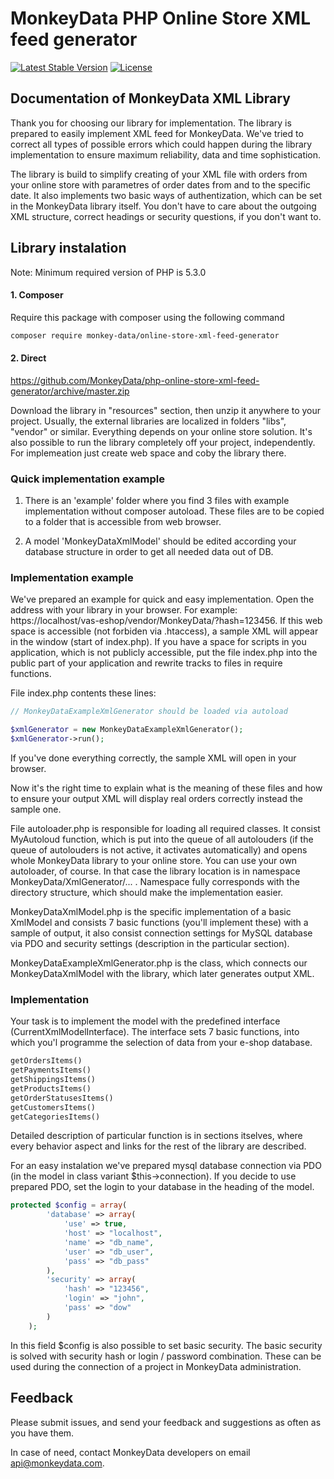 # MonkeyData PHP Online Store XML feed generator

[![Latest Stable Version](https://poser.pugx.org/monkey-data/online-store-xml-feed-generator/v/stable)](https://packagist.org/packages/monkey-data/online-store-xml-feed-generator)
[![License](https://poser.pugx.org/monkey-data/online-store-xml-feed-generator/license)](https://packagist.org/packages/monkey-data/online-store-xml-feed-generator)


## Documentation of MonkeyData XML Library
Thank you for choosing our library for implementation. The library is prepared to easily implement XML feed for MonkeyData. We've tried to correct all types of possible errors which could happen during the library implementation to ensure maximum reliability, data and time sophistication.

The library is build to simplify creating of your XML file with orders from your online store with parametres of order dates from and to the specific date. It also implements two basic ways of authentization, which can be set in the MonkeyData library itself. You don't have to care about the outgoing XML structure, correct headings or security questions, if you don't want to.

## Library instalation
Note: Minimum required version of PHP is 5.3.0
#### 1. Composer
Require this package with composer using the following command
```bash
composer require monkey-data/online-store-xml-feed-generator
```
#### 2. Direct

https://github.com/MonkeyData/php-online-store-xml-feed-generator/archive/master.zip

Download the library in "resources" section, then unzip it anywhere to your project. Usually, the external libraries are localized in folders "libs", "vendor" or similar. Everything depends on your online store solution. It's also possible to run the library completely off your project, independently. For implemeation just create web space and coby the library there.

### Quick implementation example

1. There is an 'example' folder where you find 3 files with example implementation without composer autoload.
These files are to be copied to a folder that is accessible from web browser.

2. A model 'MonkeyDataXmlModel' should be edited according your database structure in order to get all needed data out of DB.


### Implementation example

We've prepared an example for quick and easy implementation.  Open the address with your library in your browser. For example: https://localhost/vas-eshop/vendor/MonkeyData/?hash=123456. If this web space is accessible (not forbiden via .htaccess), a sample XML will appear in the window (start of index.php). If you have a space for scripts in you application, which is not publicly accessible, put the file index.php into the public part of your application and rewrite tracks to files in require functions.

File index.php contents these lines:

```php
// MonkeyDataExampleXmlGenerator should be loaded via autoload

$xmlGenerator = new MonkeyDataExampleXmlGenerator();
$xmlGenerator->run();
```


If you've done everything correctly, the sample XML will open in your browser. 

Now it's the right time to explain what is the meaning of these files and how to ensure your output XML will display real orders correctly instead the sample one.

File autoloader.php is responsible for loading all required classes. It consist MyAutoloud function, which is put into the queue of all autolouders (if the queue of autolouders is not active, it activates automatically) and opens whole MonkeyData library to your online store. You can use your own autoloader, of course. In that case the library location is in namespace MonkeyData/XmlGenerator/... . Namespace fully corresponds with the directory structure, which should make the implementation easier.

MonkeyDataXmlModel.php is the specific implementation of a basic XmlModel and consists 7 basic functions (you'll implement these) with a sample of output, it also consist connection settings for MySQL database via PDO and security settings (description in the particular section). 

MonkeyDataExampleXmlGenerator.php is the class, which connects our MonkeyDataXmlModel with the library, which later generates output XML.

### Implementation
Your task is to implement the model with the predefined interface (CurrentXmlModelInterface). The interface sets 7 basic functions, into which you'l programme the selection of data from your e-shop database. 
```php
getOrdersItems()
getPaymentsItems()
getShippingsItems()
getProductsItems()
getOrderStatusesItems()
getCustomersItems()
getCategoriesItems()
```
Detailed description of particular function is in sections itselves, where every behavior aspect and links for the rest of the library are described.

For an easy instalation we've prepared mysql database connection via PDO (in the model in class variant $this->connection). If you decide to use prepared PDO, set the login to your database in the heading of the model.
```php
protected $config = array(
        'database' => array(
            'use' => true,
            'host' => "localhost",
            'name' => "db_name",
            'user' => "db_user",
            'pass' => "db_pass"
        ),
        'security' => array(
            'hash' => "123456",
            'login' => "john",
            'pass' => "dow"
        )
    );
```


In this field $config is also possible to set basic security. The basic security is solved with security hash or login / password combination. These can be used during the connection of a project in MonkeyData administration.


## Feedback

Please submit issues, and send your feedback and suggestions as often as you have them.

In case of need, contact MonkeyData developers on email api@monkeydata.com.
